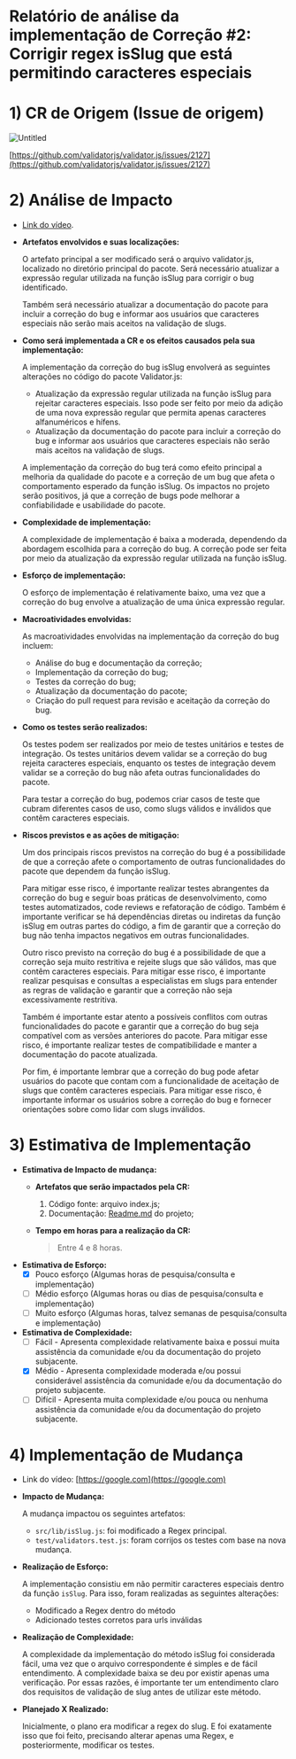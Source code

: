 # Relatório de análise da implementação de Correção #2: Corrigir regex isSlug que está permitindo caracteres especiais

# **1)** CR de Origem (Issue de origem)

![Untitled](https://i.imgur.com/agHDLK3.png)

[https://github.com/validatorjs/validator.js/issues/2127](https://github.com/validatorjs/validator.js/issues/2127)

# 2) Análise de Impacto

- [Link do vídeo](https://youtu.be/uh08MBUHmZo).

- **Artefatos envolvidos e suas localizações:**
    
    O artefato principal a ser modificado será o arquivo validator.js, localizado no diretório principal do pacote. Será necessário atualizar a expressão regular utilizada na função isSlug para corrigir o bug identificado.
    
    Também será necessário atualizar a documentação do pacote para incluir a correção do bug e informar aos usuários que caracteres especiais não serão mais aceitos na validação de slugs.
    
- **Como será implementada a CR e os efeitos causados pela sua implementação:**
    
    A implementação da correção do bug isSlug envolverá as seguintes alterações no código do pacote Validator.js:
    
    - Atualização da expressão regular utilizada na função isSlug para rejeitar caracteres especiais. Isso pode ser feito por meio da adição de uma nova expressão regular que permita apenas caracteres alfanuméricos e hífens.
    - Atualização da documentação do pacote para incluir a correção do bug e informar aos usuários que caracteres especiais não serão mais aceitos na validação de slugs.
    
    A implementação da correção do bug terá como efeito principal a melhoria da qualidade do pacote e a correção de um bug que afeta o comportamento esperado da função isSlug. Os impactos no projeto serão positivos, já que a correção de bugs pode melhorar a confiabilidade e usabilidade do pacote.
    
- **Complexidade de implementação:**
    
    A complexidade de implementação é baixa a moderada, dependendo da abordagem escolhida para a correção do bug. A correção pode ser feita por meio da atualização da expressão regular utilizada na função isSlug.
    
- **Esforço de implementação:**
    
    O esforço de implementação é relativamente baixo, uma vez que a correção do bug envolve a atualização de uma única expressão regular.
    
- ******************************************************Macroatividades envolvidas:******************************************************
    
    As macroatividades envolvidas na implementação da correção do bug incluem:
    
    - Análise do bug e documentação da correção;
    - Implementação da correção do bug;
    - Testes da correção do bug;
    - Atualização da documentação do pacote;
    - Criação do pull request para revisão e aceitação da correção do bug.
- **Como os testes serão realizados:**
    
    Os testes podem ser realizados por meio de testes unitários e testes de integração. Os testes unitários devem validar se a correção do bug rejeita caracteres especiais, enquanto os testes de integração devem validar se a correção do bug não afeta outras funcionalidades do pacote.
    
    Para testar a correção do bug, podemos criar casos de teste que cubram diferentes casos de uso, como slugs válidos e inválidos que contêm caracteres especiais.
    
- **Riscos previstos e as ações de mitigação:**
    
    Um dos principais riscos previstos na correção do bug é a possibilidade de que a correção afete o comportamento de outras funcionalidades do pacote que dependem da função isSlug.
    
    Para mitigar esse risco, é importante realizar testes abrangentes da correção do bug e seguir boas práticas de desenvolvimento, como testes automatizados, code reviews e refatoração de código. Também é importante verificar se há dependências diretas ou indiretas da função isSlug em outras partes do código, a fim de garantir que a correção do bug não tenha impactos negativos em outras funcionalidades.
    
    Outro risco previsto na correção do bug é a possibilidade de que a correção seja muito restritiva e rejeite slugs que são válidos, mas que contêm caracteres especiais. Para mitigar esse risco, é importante realizar pesquisas e consultas a especialistas em slugs para entender as regras de validação e garantir que a correção não seja excessivamente restritiva.
    
    Também é importante estar atento a possíveis conflitos com outras funcionalidades do pacote e garantir que a correção do bug seja compatível com as versões anteriores do pacote. Para mitigar esse risco, é importante realizar testes de compatibilidade e manter a documentação do pacote atualizada.
    
    Por fim, é importante lembrar que a correção do bug pode afetar usuários do pacote que contam com a funcionalidade de aceitação de slugs que contêm caracteres especiais. Para mitigar esse risco, é importante informar os usuários sobre a correção do bug e fornecer orientações sobre como lidar com slugs inválidos.
    

# 3) Estimativa de Implementação

- **Estimativa de Impacto de mudança:**
    - ******************************************************************************Artefatos que serão impactados pela CR:******************************************************************************
        1. Código fonte: arquivo index.js;
        2. Documentação: [Readme.md](http://Readme.md) do projeto;
    - ******************************************************************************Tempo em horas para a realização da CR:******************************************************************************
        
        > Entre 4 e 8 horas.
        > 
- **Estimativa de Esforço:**
    - [x]  Pouco esforço (Algumas horas de pesquisa/consulta e implementação)
    - [ ]  Médio esforço (Algumas horas ou dias de pesquisa/consulta e implementação)
    - [ ]  Muito esforço (Algumas horas, talvez semanas de pesquisa/consulta e implementação)
- **Estimativa de Complexidade:**
    - [ ]  Fácil - Apresenta complexidade relativamente baixa e possui muita assistência da comunidade e/ou da documentação do projeto subjacente.
    - [x]  Médio - Apresenta complexidade moderada e/ou possui considerável assistência da comunidade e/ou da documentação do projeto subjacente.
    - [ ]  Difícil - Apresenta muita complexidade e/ou pouca ou nenhuma assistência da comunidade e/ou da documentação do projeto subjacente.

# 4) Implementação de Mudança

- Link do vídeo: [https://google.com](https://google.com)

- **Impacto de Mudança:**
    
    A mudança impactou os seguintes artefatos:
    
    - `src/lib/isSlug.js`: foi modificado a Regex principal.
    - `test/validators.test.js`: foram corrijos os testes com base na nova mudança.
- **Realização de Esforço:**
    
    A implementação consistiu em não permitir caracteres especiais dentro da função `isSlug`. Para isso, foram realizadas as seguintes alterações:
    
    - Modificado a Regex dentro do método
    - Adicionado testes corretos para urls inválidas
- **Realização de Complexidade:**
    
    A complexidade da implementação do método isSlug foi considerada fácil, uma vez que o arquivo correspondente é simples e de fácil entendimento. A complexidade baixa se deu por existir apenas uma verificação. Por essas razões, é importante ter um entendimento claro dos requisitos de validação de slug antes de utilizar este método.
    
- **Planejado X Realizado:**
    
    Inicialmente, o plano era modificar a regex do slug. E foi exatamente isso que foi feito, precisando alterar apenas uma Regex, e posteriormente, modificar os testes.